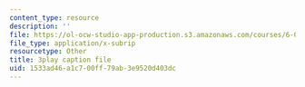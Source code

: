 ```yaml
---
content_type: resource
description: ''
file: https://ol-ocw-studio-app-production.s3.amazonaws.com/courses/6-042j-mathematics-for-computer-science-spring-2015/1533ad46a1c700ff79ab3e9520d403dc_vzpFQ3uNyPo.srt
file_type: application/x-subrip
resourcetype: Other
title: 3play caption file
uid: 1533ad46-a1c7-00ff-79ab-3e9520d403dc
---
```


